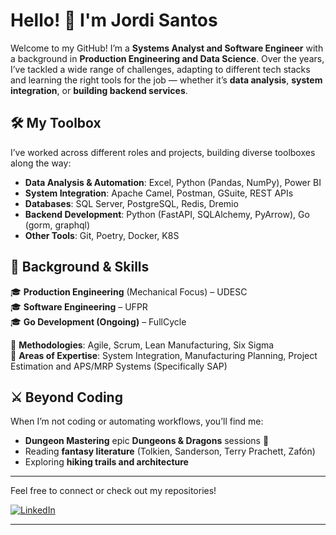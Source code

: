 # Hello! 👋 I'm Jordi Santos

Welcome to my GitHub! I’m a **Systems Analyst and Software Engineer** with a background in **Production Engineering and Data Science**. Over the years, I’ve tackled a wide range of challenges, adapting to different tech stacks and learning the right tools for the job — whether it’s **data analysis**, **system integration**, or **building backend services**.

## 🛠️ My Toolbox  
I’ve worked across different roles and projects, building diverse toolboxes along the way:  

- **Data Analysis & Automation**: Excel, Python (Pandas, NumPy), Power BI  
- **System Integration**: Apache Camel, Postman, GSuite, REST APIs  
- **Databases**: SQL Server, PostgreSQL, Redis, Dremio  
- **Backend Development**: Python (FastAPI, SQLAlchemy, PyArrow), Go (gorm, graphql)
- **Other Tools**: Git, Poetry, Docker, K8S  

## 📜 Background & Skills  
🎓 **Production Engineering** (Mechanical Focus) – UDESC  
🎓 **Software Engineering** – UFPR  
🎓 **Go Development (Ongoing)** – FullCycle  

🔹 **Methodologies**: Agile, Scrum, Lean Manufacturing, Six Sigma  
🔹 **Areas of Expertise**: System Integration, Manufacturing Planning, Project Estimation and APS/MRP Systems (Specifically SAP)

## ⚔️ Beyond Coding  
When I’m not coding or automating workflows, you’ll find me:  
- **Dungeon Mastering** epic **Dungeons & Dragons** sessions 🎲  
- Reading **fantasy literature** (Tolkien, Sanderson, Terry Prachett, Zafón)
- Exploring **hiking trails and architecture**

---

Feel free to connect or check out my repositories!

[![LinkedIn](https://img.shields.io/badge/LinkedIn-0077B5?style=for-the-badge&logo=linkedin&logoColor=white)](https://www.linkedin.com/in/jordi-w-santos/)

---
